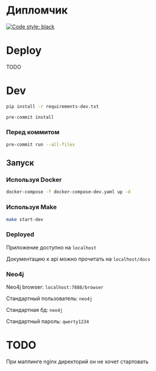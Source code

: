 # Дипломчик

[![Code style: black](https://img.shields.io/badge/code%20style-black-000000.svg)](https://github.com/psf/black)

# Deploy

TODO


# Dev

```bash
pip install -r requirements-dev.txt
```

```bash
pre-commit install
```

### Перед коммитом 
```bash
pre-commit run --all-files
```
## Запуск

### Используя Docker
```bash
docker-compose -f docker-compose-dev.yaml up -d
```

### Используя Make
```bash
make start-dev
```

### Deployed
Приложение доступно на `localhost`

Документацию к api можно прочитать на `localhost/docs`

### Neo4j
Neo4j browser: `localhost:7888/browser`

Стандартный пользователь: `neo4j`

Стандартная бд: `neo4j`

Стандартный пароль: `qwerty1234`

# TODO

При маппинге nginx директорий он не хочет стартовать